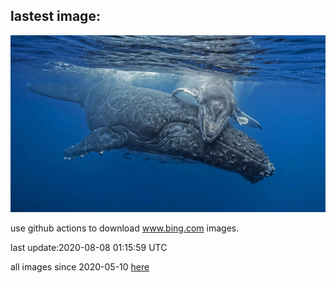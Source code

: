 ## lastest image:
![](images/WhaleHug.jpg)

use github actions to download www.bing.com images.

last update:2020-08-08 01:15:59 UTC

all images since 2020-05-10 [here](https://github.com/counter2015/bing-daily-images/tree/master/images) 
